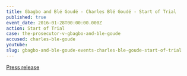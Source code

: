 ```yaml
---
title: Gbagbo and Blé Goudé - Charles Blé Goudé - Start of Trial
published: true
event_date: 2016-01-28T00:00:00.000Z
action: Start of Trial
case: the-prosecutor-v-gbagbo-and-ble-goude
accused: charles-ble-goude
youtube:
slug: gbagbo-and-ble-goude-events-charles-ble-goude-start-of-trial
---
```



[Press release](https://www.icc-cpi.int/en_menus/icc/press%20and%20media/press%20releases/Pages/pr1184.aspx)